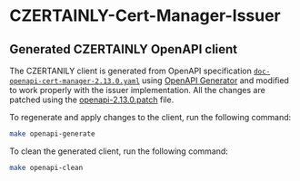 # CZERTAINLY-Cert-Manager-Issuer


## Generated CZERTAINLY OpenAPI client

The CZERTANILY client is generated from OpenAPI specification [`doc-openapi-cert-manager-2.13.0.yaml`](doc-openapi-cert-manager-2.13.0.yaml) using [OpenAPI Generator](https://openapi-generator.tech/) and modified to work properly with the issuer implementation. All the changes are patched using the [openapi-2.13.0.patch](openapi-2.13.0.patch) file.

To regenerate and apply changes to the client, run the following command:

```bash
make openapi-generate
```

To clean the generated client, run the following command:

```bash
make openapi-clean
```
